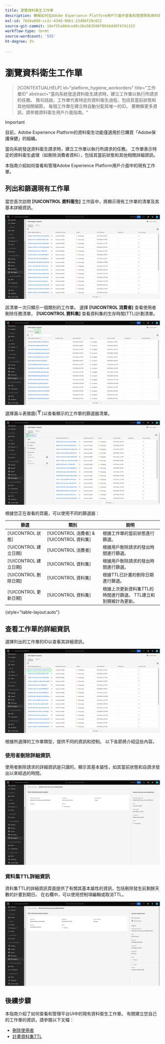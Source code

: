 ```yaml
---
title: 瀏覽資料衛生工作單
description: 瞭解如何在Adobe Experience Platform用戶介面中查看和管理現有資料衛生工作單。
exl-id: 76d4a809-cc2c-434d-90b1-23d88f29c022
source-git-commit: 18ef55a084ced8c26e583598f9016dd9f4741153
workflow-type: tm+mt
source-wordcount: '555'
ht-degree: 2%

---
```


# 瀏覽資料衛生工作單

>[!CONTEXTUALHELP]
>id="platform_hygiene_workorders"
>title="工作單ID"
>abstract="當向系統發送資料衛生請求時，建立工作單以執行所請求的任務。 換句話說，工作單代表特定的資料衛生過程，包括其當前狀態和其他相關細節。 每個工作單在建立時自動分配其唯一的ID。 要瞭解更多資訊，請參閱資料衛生用戶介面指南。"

>[!IMPORTANT]
>
>目前，Adobe Experience Platform的資料衛生功能僅適用於已購買「Adobe保護保健」的組織。

當向系統發送資料衛生請求時，建立工作單以執行所請求的任務。 工作單表示特定的資料衛生處理（如刪除消費者資料），包括其當前狀態和其他相關詳細資訊。

本指南介紹如何查看和管理Adobe Experience Platform用戶介面中的現有工作單。

## 列出和篩選現有工作單

當您首次訪問 **[!UICONTROL 資料衛生]** 工作區中，將顯示現有工作單的清單及其基本詳細資訊。

![顯示 [!UICONTROL 資料衛生] 平台UI中的工作區](../images/ui/browse/work-order-list.png)

該清單一次只顯示一個類別的工作單。 選擇 **[!UICONTROL 消費者]** 查看使用者刪除任務清單， **[!UICONTROL 資料集]** 查看資料集的生存時間(TTL)計劃清單。

![顯示 [!UICONTROL 資料集] 頁籤](../images/ui/browse/dataset-tab.png)

選擇漏斗表徵圖(![漏斗表徵圖的影像](../images/ui/browse/funnel-icon.png))以查看顯示的工作單的篩選器清單。

![顯示的工作單濾鏡的影像](../images/ui/browse/filters.png)

根據您正在查看的頁籤，可以使用不同的篩選器：

| 篩選 | 類別 | 說明 |
| --- | --- | --- |
| [!UICONTROL 狀態] | [!UICONTROL 消費者] &amp; [!UICONTROL 資料集] | 根據工作單的當前狀態進行篩選。 |
| [!UICONTROL 建立日期] | [!UICONTROL 消費者] | 根據用戶刪除請求的發出時間進行篩選。 |
| [!UICONTROL 建立日期] | [!UICONTROL 資料集] | 根據用戶刪除請求的發出時間進行篩選。 |
| [!UICONTROL 刪除日期] | [!UICONTROL 資料集] | 根據TTL已計畫的刪除日期進行篩選。 |
| [!UICONTROL 更新日期] | [!UICONTROL 資料集] | 根據上次更新資料集TTL的時間進行篩選。 TTL建立和到期被計為更新。 |

{style=&quot;table-layout:auto&quot;}

## 查看工作單的詳細資訊

選擇列出的工作單的ID以查看其詳細資訊。

![顯示正在選擇的工作單ID的影像](../images/ui/browse/select-work-order.png)

根據所選擇的工作單類型，提供不同的資訊和控制。 以下各節將介紹這些內容。

### 使用者刪除詳細資訊

<!-- (Not available for initial release)
>[!CONTEXTUALHELP]
>id="platform_hygiene_responsemessages"
>title="Consumer delete response"
>abstract="When a consumer deletion process receives a response from the system, these messages are displayed under the **[!UICONTROL Result]** section. If a problem occurs while a work order is processing, any relevant error messages will appear in this section to help you troubleshoot the issue. To learn more, see the data hygiene UI guide."
-->

使用者刪除請求的詳細資訊是只讀的，顯示其基本屬性，如其當前狀態和自請求發出以來經過的時間。

![顯示用戶刪除工作單的詳細資訊頁面的影像](../images/ui/browse/consumer-delete-details.png)

### 資料集TTL詳細資訊

資料集TTL的詳細資訊頁面提供了有關其基本屬性的資訊，包括刪除發生前剩餘天數的計畫到期日。 在右欄中，可以使用控制項編輯或取消TTL。

![顯示資料集TTL工作單的詳細資訊頁的影像](../images/ui/browse/ttl-details.png)

## 後續步驟

本指南介紹了如何查看和管理平台UI中的現有資料衛生工作單。 有關建立您自己的工作單的資訊，請參閱以下文檔：

* [刪除使用者](./delete-consumer.md)
* [計畫資料集TTL](./ttl.md)
